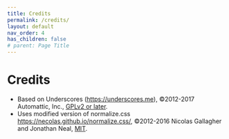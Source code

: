 ```yaml
---
title: Credits
permalink: /credits/
layout: default
nav_order: 4
has_children: false
# parent: Page Title
---
```


# Credits
* Based on Underscores (https://underscores.me), ©2012-2017 Automattic, Inc., [GPLv2 or later](https://www.gnu.org/licenses/gpl-2.0.html).
* Uses modified version of normalize.css https://necolas.github.io/normalize.css/, ©2012-2016 Nicolas Gallagher and Jonathan Neal, [MIT](https://opensource.org/licenses/MIT).
